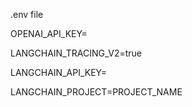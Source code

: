 .env file 

OPENAI_API_KEY=

LANGCHAIN_TRACING_V2=true

LANGCHAIN_API_KEY=

LANGCHAIN_PROJECT=PROJECT_NAME
